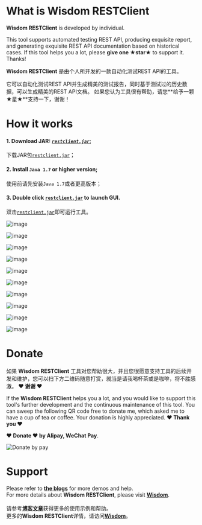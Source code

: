 # What is Wisdom RESTClient
**Wisdom RESTClient** is developed by individual.  

This tool supports automated testing REST API, producing exquisite report, and generating exquisite REST API documentation based on historical cases. 
If this tool helps you a lot, please **give one ★star★** to support it. Thanks!

**Wisdom RESTClient** 是由个人所开发的一款自动化测试REST API的工具。

它可以自动化测试REST API并生成精美的测试报告，同时基于测试过的历史数据，可以生成精美的REST API文档。
如果您认为工具很有帮助，请您**给予一颗 ★星★**支持一下，谢谢！

# How it works
#### 1. Download JAR: [*`restclient.jar`*](https://github.com/Wisdom-Projects/rest-client/blob/master/tools);
   下载JAR包[`restclient.jar`](https://github.com/Wisdom-Projects/rest-client/blob/master/tools)；

#### 2. Install `Java 1.7` or higher version;
   使用前请先安装`Java 1.7`或者更高版本；

#### 3. Double click [`restclient.jar`](https://github.com/Wisdom-Projects/rest-client/blob/master/tools) to launch GUI.
   双击[`restclient.jar`](https://github.com/Wisdom-Projects/rest-client/blob/master/tools)即可运行工具。

![image](https://github.com/Wisdom-Projects/rest-client/blob/master/images/Image_1.png)

![image](https://github.com/Wisdom-Projects/rest-client/blob/master/images/Image_2.png)

![image](https://github.com/Wisdom-Projects/rest-client/blob/master/images/Image_3.png)

![image](https://github.com/Wisdom-Projects/rest-client/blob/master/images/Image_4.png)

![image](https://github.com/Wisdom-Projects/rest-client/blob/master/images/Image_5.png)

![image](https://github.com/Wisdom-Projects/rest-client/blob/master/images/Image_6.png)

![image](https://github.com/Wisdom-Projects/rest-client/blob/master/images/Image_7.png)

![image](https://github.com/Wisdom-Projects/rest-client/blob/master/images/Image_8.png)

![image](https://github.com/Wisdom-Projects/rest-client/blob/master/images/Image_9.png)

![image](https://github.com/Wisdom-Projects/rest-client/blob/master/images/Image_10.png)

# Donate
如果 **Wisdom RESTClient** 工具对您帮助很大，并且您很愿意支持工具的后续开发和维护，您可以扫下方二维码随意打赏，就当是请我喝杯茶或是咖啡，将不胜感激。 **♥ 谢谢 ♥**

If the **Wisdom RESTClient** helps you a lot, and you would like to support this tool's further development and the continuous maintenance of this tool. You can sweep the following QR code free to donate me, which asked me to have a cup of tea or coffee. Your donation is highly appreciated. **♥ Thank you ♥** <br/>

**♥ Donate ♥ by Alipay, WeChat Pay**.

![Donate by pay](https://github.com/Wisdom-Projects/rest-client/blob/master/images/donate_pay.png)

# Support
Please refer to [**the blogs**](http://wdom.net:9000/tag/RESTClient) for more demos and help.<br/>
For more details about **Wisdom RESTClient**, please visit [**Wisdom**](http://www.wdom.net).<br/><br/>
请参考[**博客文章**](http://wdom.net:9000/tag/RESTClient)获得更多的使用示例和帮助。<br/>
更多的**Wisdom RESTClient**详情，请访问[**Wisdom**](http://www.wdom.net)。
